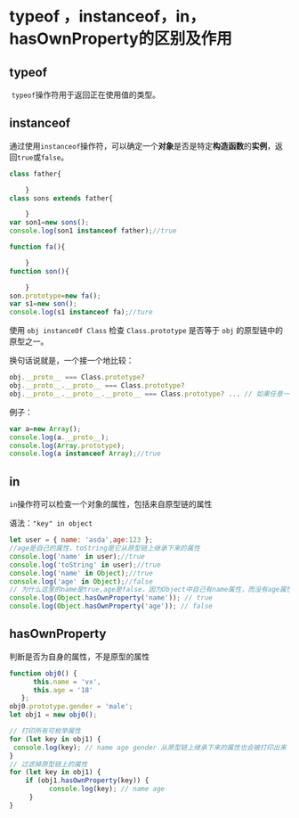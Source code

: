 # typeof ，instanceof，in， hasOwnProperty的区别及作用

## typeof

​	`typeof`操作符用于返回正在使用值的类型。

## instanceof

​	通过使用`instanceof`操作符，可以确定一个**对象**是否是特定**构造函数**的**实例**，返回`true`或`false`。

```js
class father{

    } 
class sons extends father{

    }
var son1=new sons();
console.log(son1 instanceof father);//true

function fa(){

    }
function son(){

    }
son.prototype=new fa();
var s1=new son();
console.log(s1 instanceof fa);//ture
```

使用 `obj instanceOf Class` 检查 `Class.prototype` 是否等于 `obj` 的原型链中的原型之一。

换句话说就是，一个接一个地比较：
```js
obj.__proto__ === Class.prototype? 
obj.__proto__.__proto__ === Class.prototype? 
obj.__proto__.__proto__.__proto__ === Class.prototype? ... // 如果任意一个的答案为 true，则返回 true // 否则，如果我们已经检查到了原型链的尾端，则返回 false
```

例子：

```js
var a=new Array();
console.log(a.__proto__);
console.log(Array.prototype);
console.log(a instanceof Array);//true
```

## in

`in`操作符可以检查一个对象的属性，包括来自原型链的属性

语法：`"key" in object`

```js
let user = { name: 'asda',age:123 };
//age是自己的属性，toString是它从原型链上继承下来的属性
console.log('name' in user);//true
console.log('toString' in user);//true
console.log('name' in Object);//true
console.log('age' in Object);//false
// 为什么这里的name是true,age是false，因为Object中自己有name属性，而没有age属性
console.log(Object.hasOwnProperty('name')); // true
console.log(Object.hasOwnProperty('age')); // false
```

## hasOwnProperty

判断是否为自身的属性，不是原型的属性

```js
function obj0() {
      this.name = 'vx',
      this.age = '18'
   };
obj0.prototype.gender = 'male';
let obj1 = new obj0();

// 打印所有可枚举属性
for (let key in obj1) {
 console.log(key); // name age gender 从原型链上继承下来的属性也会被打印出来
}
// 过滤掉原型链上的属性
for (let key in obj1) {
    if (obj1.hasOwnProperty(key)) {
          console.log(key); // name age
     }
}
```


